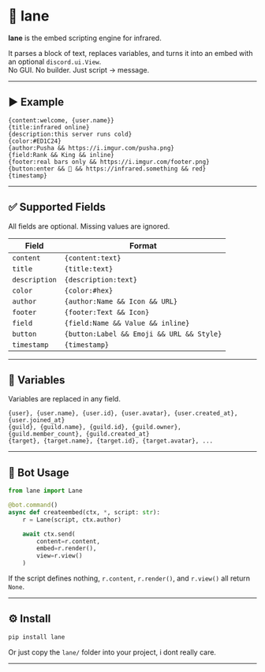 # 🧱 lane

**lane** is the embed scripting engine for infrared.

It parses a block of text, replaces variables, and turns it into an embed with an optional `discord.ui.View`.  
No GUI. No builder. Just script → message.

---

## ▶ Example

```
{content:welcome, {user.name}}
{title:infrared online}
{description:this server runs cold}
{color:#ED1C24}
{author:Pusha && https://i.imgur.com/pusha.png}
{field:Rank && King && inline}
{footer:real bars only && https://i.imgur.com/footer.png}
{button:enter && 🚪 && https://infrared.something && red}
{timestamp}
```

---

## ✅ Supported Fields

All fields are optional. Missing values are ignored.

| Field         | Format                                    |
|---------------|-------------------------------------------|
| `content`     | `{content:text}`                          |
| `title`       | `{title:text}`                            |
| `description` | `{description:text}`                      |
| `color`       | `{color:#hex}`                            |
| `author`      | `{author:Name && Icon && URL}`            |
| `footer`      | `{footer:Text && Icon}`                   |
| `field`       | `{field:Name && Value && inline}`         |
| `button`      | `{button:Label && Emoji && URL && Style}` |
| `timestamp`   | `{timestamp}`                             |

---

## 🔀 Variables

Variables are replaced in any field.

```
{user}, {user.name}, {user.id}, {user.avatar}, {user.created_at}, {user.joined_at}
{guild}, {guild.name}, {guild.id}, {guild.owner}, {guild.member_count}, {guild.created_at}
{target}, {target.name}, {target.id}, {target.avatar}, ...
```

---

## 🧪 Bot Usage

```py
from lane import Lane

@bot.command()
async def createembed(ctx, *, script: str):
    r = Lane(script, ctx.author)

    await ctx.send(
        content=r.content,
        embed=r.render(),
        view=r.view()
    )
```

If the script defines nothing, `r.content`, `r.render()`, and `r.view()` all return `None`.

---

## ⚙️ Install

```bash
pip install lane
```

Or just copy the `lane/` folder into your project, i dont really care.

---
